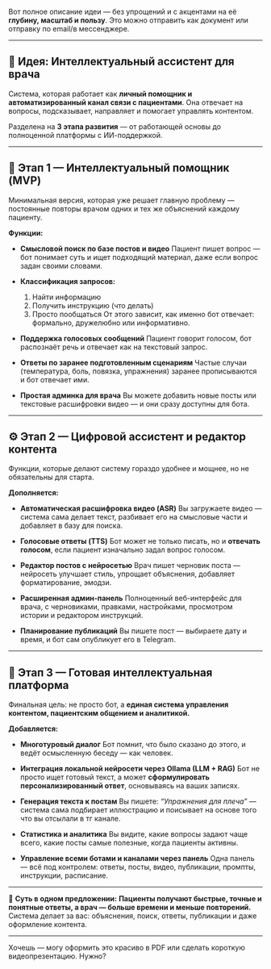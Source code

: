 Вот полное описание идеи — без упрощений и с акцентами на её **глубину, масштаб и пользу**. Это можно отправить как документ или отправку по email/в мессенджере.

---

## 🧠 Идея: Интеллектуальный ассистент для врача

Система, которая работает как **личный помощник и автоматизированный канал связи с пациентами**. Она отвечает на вопросы, подсказывает, направляет и помогает управлять контентом.

Разделена на **3 этапа развития** — от работающей основы до полноценной платформы с ИИ-поддержкой.

---

## 🔧 Этап 1 — **Интеллектуальный помощник (MVP)**

Минимальная версия, которая уже решает главную проблему — постоянные повторы врачом одних и тех же объяснений каждому пациенту.

**Функции:**

* **Смысловой поиск по базе постов и видео**
  Пациент пишет вопрос — бот понимает суть и ищет подходящий материал, даже если вопрос задан своими словами.

* **Классификация запросов:**

  1. Найти информацию 
  2. Получить инструкцию (что делать)
  3. Просто пообщаться
     От этого зависит, как именно бот отвечает: формально, дружелюбно или информативно.

* **Поддержка голосовых сообщений**
  Пациент говорит голосом, бот распознаёт речь и отвечает как на текстовый запрос.

* **Ответы по заранее подготовленным сценариям**
  Частые случаи (температура, боль, повязка, упражнения) заранее прописываются и бот отвечает ими.

* **Простая админка для врача**
  Вы можете добавить новые посты или текстовые расшифровки видео — и они сразу доступны для бота.

---

## ⚙️ Этап 2 — **Цифровой ассистент и редактор контента**

Функции, которые делают систему гораздо удобнее и мощнее, но не обязательны для старта.

**Дополняется:**

* **Автоматическая расшифровка видео (ASR)**
  Вы загружаете видео — система сама делает текст, разбивает его на смысловые части и добавляет в базу для поиска.

* **Голосовые ответы (TTS)**
  Бот может не только писать, но и **отвечать голосом**, если пациент изначально задал вопрос голосом.

* **Редактор постов с нейросетью**
  Врач пишет черновик поста — нейросеть улучшает стиль, упрощает объяснения, добавляет форматирование, эмодзи.

* **Расширенная админ-панель**
  Полноценный веб-интерфейс для врача, с черновиками, правками, настройками, просмотром истории и редактором инструкций.

* **Планирование публикаций**
  Вы пишете пост — выбираете дату и время, и бот сам опубликует его в Telegram.

---

## 🚀 Этап 3 — **Готовая интеллектуальная платформа**

Финальная цель: не просто бот, а **единая система управления контентом, пациентским общением и аналитикой.**

**Добавляется:**

* **Многотуровый диалог**
  Бот помнит, что было сказано до этого, и ведёт осмысленную беседу — как человек.

* **Интеграция локальной нейросети через Ollama (LLM + RAG)**
  Бот не просто ищет готовый текст, а может **сформулировать персонализированный ответ**, основываясь на ваших записях.

* **Генерация текста к постам**
  Вы пишете: *“Упражнения для плеча”* — система сама подбирает иллюстрацию и поисывает на основе того что вы отсылали в тг канале.

* **Статистика и аналитика**
  Вы видите, какие вопросы задают чаще всего, какие посты самые полезные, когда пациенты активны.

* **Управление всеми ботами и каналами через панель**
  Одна панель — всё под контролем: ответы, посты, видео, публикации, промпты, инструкции, расписание.

---

🧩 **Суть в одном предложении:**
**Пациенты получают быстрые, точные и понятные ответы, а врач — больше времени и меньше повторений.**
Система делает за вас: объяснения, поиск, ответы, публикации и даже оформление контента.

---

Хочешь — могу оформить это красиво в PDF или сделать короткую видеопрезентацию. Нужно?
